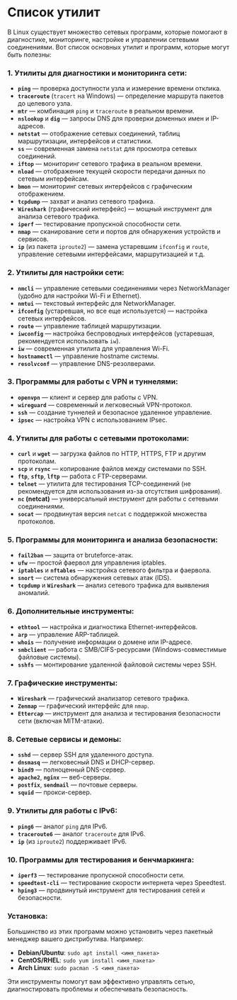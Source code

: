 # Список утилит

В Linux существует множество сетевых программ, которые помогают в диагностике, мониторинге, настройке и управлении сетевыми соединениями. Вот список основных утилит и программ, которые могут быть полезны:

### 1. **Утилиты для диагностики и мониторинга сети:**
   - **`ping`** — проверка доступности узла и измерение времени отклика.
   - **`traceroute`** (`tracert` на Windows) — определение маршрута пакетов до целевого узла.
   - **`mtr`** — комбинация `ping` и `traceroute` в реальном времени.
   - **`nslookup`** и **`dig`** — запросы DNS для проверки доменных имен и IP-адресов.
   - **`netstat`** — отображение сетевых соединений, таблиц маршрутизации, интерфейсов и статистики.
   - **`ss`** — современная замена `netstat` для просмотра сетевых соединений.
   - **`iftop`** — мониторинг сетевого трафика в реальном времени.
   - **`nload`** — отображение текущей скорости передачи данных по сетевым интерфейсам.
   - **`bmon`** — мониторинг сетевых интерфейсов с графическим отображением.
   - **`tcpdump`** — захват и анализ сетевого трафика.
   - **`Wireshark`** (графический интерфейс) — мощный инструмент для анализа сетевого трафика.
   - **`iperf`** — тестирование пропускной способности сети.
   - **`nmap`** — сканирование сети и портов для обнаружения устройств и сервисов.
   - **`ip`** (из пакета `iproute2`) — замена устаревшим `ifconfig` и `route`, управление сетевыми интерфейсами, маршрутизацией и т.д.

### 2. **Утилиты для настройки сети:**
   - **`nmcli`** — управление сетевыми соединениями через NetworkManager (удобно для настройки Wi-Fi и Ethernet).
   - **`nmtui`** — текстовый интерфейс для NetworkManager.
   - **`ifconfig`** (устаревшая, но все еще используется) — настройка сетевых интерфейсов.
   - **`route`** — управление таблицей маршрутизации.
   - **`iwconfig`** — настройка беспроводных интерфейсов (устаревшая, рекомендуется использовать `iw`).
   - **`iw`** — современная утилита для управления Wi-Fi.
   - **`hostnamectl`** — управление hostname системы.
   - **`resolvconf`** — управление DNS-резолверами.

### 3. **Программы для работы с VPN и туннелями:**
   - **`openvpn`** — клиент и сервер для работы с VPN.
   - **`wireguard`** — современный и легковесный VPN-протокол.
   - **`ssh`** — создание туннелей и безопасное удаленное управление.
   - **`ipsec`** — настройка VPN с использованием IPsec.

### 4. **Утилиты для работы с сетевыми протоколами:**
   - **`curl`** и **`wget`** — загрузка файлов по HTTP, HTTPS, FTP и другим протоколам.
   - **`scp`** и **`rsync`** — копирование файлов между системами по SSH.
   - **`ftp`**, **`sftp`**, **`lftp`** — работа с FTP-серверами.
   - **`telnet`** — утилита для тестирования TCP-соединений (не рекомендуется для использования из-за отсутствия шифрования).
   - **`nc` (netcat)** — универсальный инструмент для работы с сетевыми соединениями.
   - **`socat`** — продвинутая версия `netcat` с поддержкой множества протоколов.

### 5. **Программы для мониторинга и анализа безопасности:**
   - **`fail2ban`** — защита от bruteforce-атак.
   - **`ufw`** — простой фаервол для управления iptables.
   - **`iptables`** и **`nftables`** — настройка сетевого фильтра и фаервола.
   - **`snort`** — система обнаружения сетевых атак (IDS).
   - **`tcpdump`** и **`Wireshark`** — анализ сетевого трафика для выявления аномалий.

### 6. **Дополнительные инструменты:**
   - **`ethtool`** — настройка и диагностика Ethernet-интерфейсов.
   - **`arp`** — управление ARP-таблицей.
   - **`whois`** — получение информации о домене или IP-адресе.
   - **`smbclient`** — работа с SMB/CIFS-ресурсами (Windows-совместимые файловые системы).
   - **`sshfs`** — монтирование удаленной файловой системы через SSH.

### 7. **Графические инструменты:**
   - **`Wireshark`** — графический анализатор сетевого трафика.
   - **`Zenmap`** — графический интерфейс для `nmap`.
   - **`Ettercap`** — инструмент для анализа и тестирования безопасности сети (включая MITM-атаки).

### 8. **Сетевые сервисы и демоны:**
   - **`sshd`** — сервер SSH для удаленного доступа.
   - **`dnsmasq`** — легковесный DNS и DHCP-сервер.
   - **`bind9`** — полноценный DNS-сервер.
   - **`apache2`**, **`nginx`** — веб-серверы.
   - **`postfix`**, **`sendmail`** — почтовые серверы.
   - **`squid`** — прокси-сервер.

### 9. **Утилиты для работы с IPv6:**
   - **`ping6`** — аналог `ping` для IPv6.
   - **`traceroute6`** — аналог `traceroute` для IPv6.
   - **`ip`** (из `iproute2`) поддерживает IPv6.

### 10. **Программы для тестирования и бенчмаркинга:**
   - **`iperf3`** — тестирование пропускной способности сети.
   - **`speedtest-cli`** — тестирование скорости интернета через Speedtest.
   - **`hping3`** — продвинутый инструмент для тестирования сетей и безопасности.

### Установка:
Большинство из этих программ можно установить через пакетный менеджер вашего дистрибутива. Например:
- **Debian/Ubuntu**: `sudo apt install <имя_пакета>`
- **CentOS/RHEL**: `sudo yum install <имя_пакета>`
- **Arch Linux**: `sudo pacman -S <имя_пакета>`

Эти инструменты помогут вам эффективно управлять сетью, диагностировать проблемы и обеспечивать безопасность.
